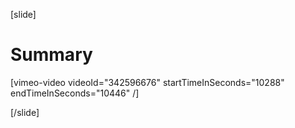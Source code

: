 [slide]
# Summary

[vimeo-video videoId="342596676" startTimeInSeconds="10288" endTimeInSeconds="10446" /]

[/slide]